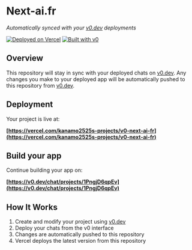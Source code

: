 # Next-ai.fr

*Automatically synced with your [v0.dev](https://v0.dev) deployments*

[![Deployed on Vercel](https://img.shields.io/badge/Deployed%20on-Vercel-black?style=for-the-badge&logo=vercel)](https://vercel.com/kanamo2525s-projects/v0-next-ai-fr)
[![Built with v0](https://img.shields.io/badge/Built%20with-v0.dev-black?style=for-the-badge)](https://v0.dev/chat/projects/1PngjD6qpEv)

## Overview

This repository will stay in sync with your deployed chats on [v0.dev](https://v0.dev).
Any changes you make to your deployed app will be automatically pushed to this repository from [v0.dev](https://v0.dev).

## Deployment

Your project is live at:

**[https://vercel.com/kanamo2525s-projects/v0-next-ai-fr](https://vercel.com/kanamo2525s-projects/v0-next-ai-fr)**

## Build your app

Continue building your app on:

**[https://v0.dev/chat/projects/1PngjD6qpEv](https://v0.dev/chat/projects/1PngjD6qpEv)**

## How It Works

1. Create and modify your project using [v0.dev](https://v0.dev)
2. Deploy your chats from the v0 interface
3. Changes are automatically pushed to this repository
4. Vercel deploys the latest version from this repository